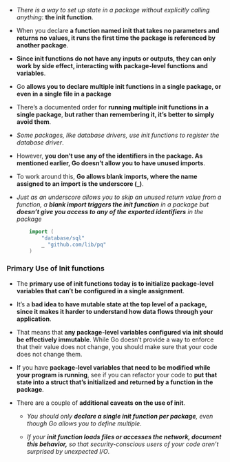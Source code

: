 - *There is a way to set up state in a package without explicitly calling anything*: **the init function**. 

- When you declare **a function named init that takes no parameters and returns no values, it runs the first time the package is referenced by another package**. 

- **Since init functions do not have any inputs or outputs, they can only work by side effect, interacting with package-level functions and variables**.

- Go **allows you to declare multiple init functions in a single package, or even in a single file in a package**

- There’s a documented order for **running multiple init functions in a single package**, **but rather than remembering it, it’s better to simply avoid them**.

- *Some packages, like database drivers, use init functions to register the database driver*. 

- However, **you don’t use any of the identifiers in the package. As mentioned earlier, Go doesn’t allow you to have unused imports**. 

- To work around this, **Go allows blank imports, where the name assigned to an import is the underscore (_)**. 
  
- *Just as an underscore allows you to skip an unused return value from a function, a **blank import triggers the init function** in a package but **doesn’t give you access to any of the exported identifiers** in the package*

    ```go
        import (
            "database/sql"
            _ "github.com/lib/pq"
        )
    ```
### Primary Use of Init functions

- The **primary use of init functions today is to initialize package-level variables that can’t be configured in a single assignment**. 

- It’s a **bad idea to have mutable state at the top level of a package, since it makes it harder to understand how data flows through your application**. 

- That means that **any package-level variables configured via init should be effectively immutable**. While Go doesn’t provide a way to enforce that their value does not change, you should make sure that your code does not change them. 

- If you have **package-level variables that need to be modified while your program is running**, see if you can refactor your code to **put that state into a struct that’s initialized and returned by a function in the package**.

- There are a couple of **additional caveats on the use of init**. 
  
  - *You should only **declare a single init function per package**, even though Go allows you to define multiple*. 

  - *If your **init function loads files or accesses the network, document this behavior,** so that security-conscious users of your code aren’t surprised by unexpected I/O*.
